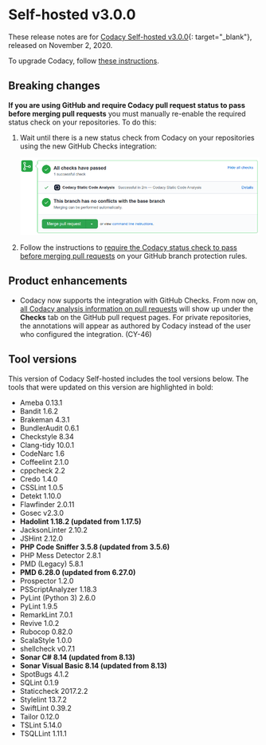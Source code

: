 # Self-hosted v3.0.0

These release notes are for [Codacy Self-hosted v3.0.0](https://github.com/codacy/chart/releases/tag/3.0.0){: target="_blank"}, released on November 2, 2020.

To upgrade Codacy, follow [these instructions](../../chart/maintenance/upgrade.md).

## Breaking changes

**If you are using GitHub and require Codacy pull request status to pass before merging pull requests** you must manually re-enable the required status check on your repositories. To do this:

1.  Wait until there is a new status check from Codacy on your repositories using the new GitHub Checks integration:

    ![Codacy pull request status on GitHub](../../repositories-configure/integrations/images/github-integration-pr-status.png)

1.  Follow the instructions to [require the Codacy status check to pass before merging pull requests](https://docs.codacy.com/v3.0/faq/repositories/how-do-i-set-codacy-as-a-required-check-to-merge-prs/#github) on your GitHub branch protection rules.

## Product enhancements

-   Codacy now supports the integration with GitHub Checks. From now on, [all Codacy analysis information on pull requests](https://docs.codacy.com/v3.0/repositories-configure/integrations/github-integration/#configuring-the-github-integration) will show up under the **Checks** tab on the GitHub pull request pages. For private repositories, the annotations will appear as authored by Codacy instead of the user who configured the integration. (CY-46)

## Tool versions

This version of Codacy Self-hosted includes the tool versions below. The tools that were updated on this version are highlighted in bold:

-   Ameba 0.13.1
-   Bandit 1.6.2
-   Brakeman 4.3.1
-   BundlerAudit 0.6.1
-   Checkstyle 8.34
-   Clang-tidy 10.0.1
-   CodeNarc 1.6
-   Coffeelint 2.1.0
-   cppcheck 2.2
-   Credo 1.4.0
-   CSSLint 1.0.5
-   Detekt 1.10.0
-   Flawfinder 2.0.11
-   Gosec v2.3.0
-   **Hadolint 1.18.2 (updated from 1.17.5)**
-   JacksonLinter 2.10.2
-   JSHint 2.12.0
-   **PHP Code Sniffer 3.5.8 (updated from 3.5.6)**
-   PHP Mess Detector 2.8.1
-   PMD (Legacy) 5.8.1
-   **PMD 6.28.0 (updated from 6.27.0)**
-   Prospector 1.2.0
-   PSScriptAnalyzer 1.18.3
-   PyLint (Python 3) 2.6.0
-   PyLint 1.9.5
-   RemarkLint 7.0.1
-   Revive 1.0.2
-   Rubocop 0.82.0
-   ScalaStyle 1.0.0
-   shellcheck v0.7.1
-   **Sonar C# 8.14 (updated from 8.13)**
-   **Sonar Visual Basic 8.14 (updated from 8.13)**
-   SpotBugs 4.1.2
-   SQLint 0.1.9
-   Staticcheck 2017.2.2
-   Stylelint 13.7.2
-   SwiftLint 0.39.2
-   Tailor 0.12.0
-   TSLint 5.14.0
-   TSQLLint 1.11.1
